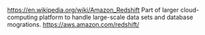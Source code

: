 https://en.wikipedia.org/wiki/Amazon_Redshift
Part of larger cloud-computing platform to handle large-scale data sets and database mogrations.
https://aws.amazon.com/redshift/
